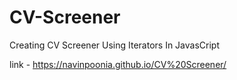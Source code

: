 # CV-Screener
Creating CV Screener Using Iterators In JavasCript

  link - https://navinpoonia.github.io/CV%20Screener/
